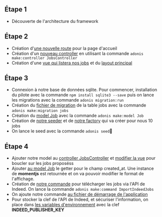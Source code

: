 ## Étape 1
- Découverte de l'architecture du framework
## Étape 2
- Création d'[une nouvelle route](/start/routes.js) pour la page d'accueil
- Création d'un [nouveau controller](app/Controllers/Http/JobsController.js) en utilisant la commande `adonis make:controller JobsController`
- Création d'une [vue qui listera nos jobs](resources/views/jobs/index.edge) et du [layout principal](resources/views/app.edge)
## Étape 3
- Connexion à notre base de données sqlite. Pour commencer, installation du pilote avec la commande `npm install sqlite3 --save` puis on lance les migrations avec la commande `adonis migration:run`
- Création du [fichier de migration](database/migrations/1560470053996_jobs_schema.js) de la table jobs avec la commande `adonis make:migration jobs`
- Création du [model Job](app/Models/Job.js) avec la commande `adonis make:model Job`
- Création de [notre seeder](database/seeds/JobSeeder.js) et de [notre factory](database/factory.js) qui va créer pour nous 10 jobs
- On lance le seed avec la commande `adonis seed`
## Étape 4
- Ajouter notre model au [controller JobsController](app/Controllers/Http/JobsController.js) et [modifier la vue](resources/views/jobs/index.edge) pour boucler sur les jobs proposéss
- Ajouter [au model Job](app/Models/Job.js) le getter pour le champ created_at. Une instance de **momentjs** est retournée et on va pouvoir modifier le format de l'affichage.
- Création de [notre commande](App/Commands/ImportIndeedJob.js) pour télécharger les jobs via l'API de Indeed. On lance la commande `adonis make:command ImportIndeedJobs`
- On ajoute notre commande [au fichier de démarrage de l'application](/start/app.js)
- Pour stocker la clef de l'API de Indeed, et sécuriser l'information, on place dans [les variables d'environnement](/.env) avec la clef **INDEED_PUBLISHER_KEY**